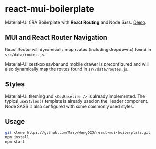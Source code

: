 # react-mui-boilerplate

Material-UI CRA Boilerplate with <b>React Routing</b> and Node Sass. [Demo](https://react-mui-boilerplate.netlify.app).

## MUI and React Router Navigation

React Router will dynamically map routes (including dropdowns) found in `src/data/routes.js`.

Material-UI destkop navbar and mobile drawer is preconfigured and will also dynamically map the routes found in `src/data/routes.js`.

## Styles

Material-UI theming and `<CssBaseline />` is already implemented. The typical `useStyles()` template is already used on the Header component. Node SASS is also configured with some commonly used styles.

## Usage

```bash
git clone https://github.com/MasonWang025/react-mui-boilerplate.git
npm install
npm start
```
